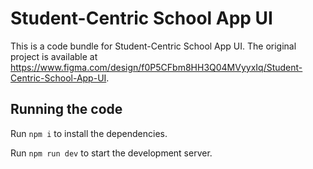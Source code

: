 
  # Student-Centric School App UI

  This is a code bundle for Student-Centric School App UI. The original project is available at https://www.figma.com/design/f0P5CFbm8HH3Q04MVyyxIq/Student-Centric-School-App-UI.

  ## Running the code

  Run `npm i` to install the dependencies.

  Run `npm run dev` to start the development server.
  